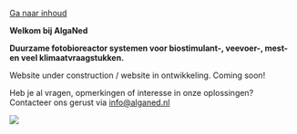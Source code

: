 [Ga naar inhoud](https://alganed.nl/#content)

**Welkom bij AlgaNed**

**Duurzame fotobioreactor systemen voor biostimulant-, veevoer-, mest- en veel klimaatvraagstukken.**

Website under construction / website in ontwikkeling. Coming soon!

Heb je al vragen, opmerkingen of interesse in onze oplossingen? Contacteer ons gerust via [info@alganed.nl](mailto:info@alganed.nl)

![](https://alganed.nl/wp-content/uploads/2022/04/algenplaatje2.png)